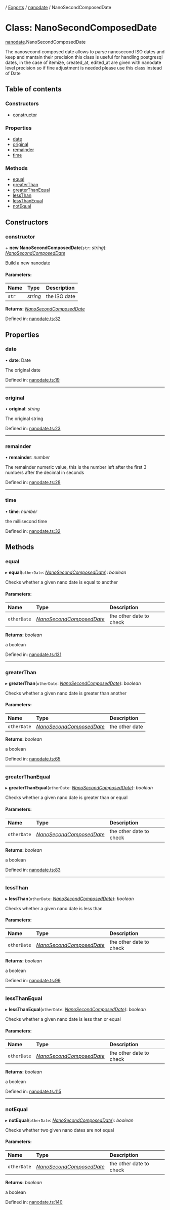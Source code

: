 [](../README.md) / [Exports](../modules.md) / [nanodate](../modules/nanodate.md) / NanoSecondComposedDate

# Class: NanoSecondComposedDate

[nanodate](../modules/nanodate.md).NanoSecondComposedDate

The nanosecond composed date allows to parse nanosecond ISO dates and keep and mantain their precision
this class is useful for handling postgresql dates, in the case of itemize, created_at, edited_at are given
with nanodate level precision so if fine adjustment is needed please use this class instead of Date

## Table of contents

### Constructors

- [constructor](nanodate.nanosecondcomposeddate.md#constructor)

### Properties

- [date](nanodate.nanosecondcomposeddate.md#date)
- [original](nanodate.nanosecondcomposeddate.md#original)
- [remainder](nanodate.nanosecondcomposeddate.md#remainder)
- [time](nanodate.nanosecondcomposeddate.md#time)

### Methods

- [equal](nanodate.nanosecondcomposeddate.md#equal)
- [greaterThan](nanodate.nanosecondcomposeddate.md#greaterthan)
- [greaterThanEqual](nanodate.nanosecondcomposeddate.md#greaterthanequal)
- [lessThan](nanodate.nanosecondcomposeddate.md#lessthan)
- [lessThanEqual](nanodate.nanosecondcomposeddate.md#lessthanequal)
- [notEqual](nanodate.nanosecondcomposeddate.md#notequal)

## Constructors

### constructor

\+ **new NanoSecondComposedDate**(`str`: *string*): [*NanoSecondComposedDate*](nanodate.nanosecondcomposeddate.md)

Build a new nanodate

#### Parameters:

Name | Type | Description |
:------ | :------ | :------ |
`str` | *string* | the ISO date    |

**Returns:** [*NanoSecondComposedDate*](nanodate.nanosecondcomposeddate.md)

Defined in: [nanodate.ts:32](https://github.com/onzag/itemize/blob/0569bdf2/nanodate.ts#L32)

## Properties

### date

• **date**: Date

The original date

Defined in: [nanodate.ts:19](https://github.com/onzag/itemize/blob/0569bdf2/nanodate.ts#L19)

___

### original

• **original**: *string*

The original string

Defined in: [nanodate.ts:23](https://github.com/onzag/itemize/blob/0569bdf2/nanodate.ts#L23)

___

### remainder

• **remainder**: *number*

The remainder numeric value, this is the number
left after the first 3 numbers after the decimal in seconds

Defined in: [nanodate.ts:28](https://github.com/onzag/itemize/blob/0569bdf2/nanodate.ts#L28)

___

### time

• **time**: *number*

the millisecond time

Defined in: [nanodate.ts:32](https://github.com/onzag/itemize/blob/0569bdf2/nanodate.ts#L32)

## Methods

### equal

▸ **equal**(`otherDate`: [*NanoSecondComposedDate*](nanodate.nanosecondcomposeddate.md)): *boolean*

Checks whether a given nano date is equal to another

#### Parameters:

Name | Type | Description |
:------ | :------ | :------ |
`otherDate` | [*NanoSecondComposedDate*](nanodate.nanosecondcomposeddate.md) | the other date to check   |

**Returns:** *boolean*

a boolean

Defined in: [nanodate.ts:131](https://github.com/onzag/itemize/blob/0569bdf2/nanodate.ts#L131)

___

### greaterThan

▸ **greaterThan**(`otherDate`: [*NanoSecondComposedDate*](nanodate.nanosecondcomposeddate.md)): *boolean*

Checks whether a given nano date is greater than another

#### Parameters:

Name | Type | Description |
:------ | :------ | :------ |
`otherDate` | [*NanoSecondComposedDate*](nanodate.nanosecondcomposeddate.md) | the other date   |

**Returns:** *boolean*

a boolean

Defined in: [nanodate.ts:65](https://github.com/onzag/itemize/blob/0569bdf2/nanodate.ts#L65)

___

### greaterThanEqual

▸ **greaterThanEqual**(`otherDate`: [*NanoSecondComposedDate*](nanodate.nanosecondcomposeddate.md)): *boolean*

Checks whether a given nano date is greater than or equal

#### Parameters:

Name | Type | Description |
:------ | :------ | :------ |
`otherDate` | [*NanoSecondComposedDate*](nanodate.nanosecondcomposeddate.md) | the other date to check   |

**Returns:** *boolean*

a boolean

Defined in: [nanodate.ts:83](https://github.com/onzag/itemize/blob/0569bdf2/nanodate.ts#L83)

___

### lessThan

▸ **lessThan**(`otherDate`: [*NanoSecondComposedDate*](nanodate.nanosecondcomposeddate.md)): *boolean*

Checks whether a given nano date is less than

#### Parameters:

Name | Type | Description |
:------ | :------ | :------ |
`otherDate` | [*NanoSecondComposedDate*](nanodate.nanosecondcomposeddate.md) | the other date to check   |

**Returns:** *boolean*

a boolean

Defined in: [nanodate.ts:99](https://github.com/onzag/itemize/blob/0569bdf2/nanodate.ts#L99)

___

### lessThanEqual

▸ **lessThanEqual**(`otherDate`: [*NanoSecondComposedDate*](nanodate.nanosecondcomposeddate.md)): *boolean*

Checks whether a given nano date is less than or equal

#### Parameters:

Name | Type | Description |
:------ | :------ | :------ |
`otherDate` | [*NanoSecondComposedDate*](nanodate.nanosecondcomposeddate.md) | the other date to check   |

**Returns:** *boolean*

a boolean

Defined in: [nanodate.ts:115](https://github.com/onzag/itemize/blob/0569bdf2/nanodate.ts#L115)

___

### notEqual

▸ **notEqual**(`otherDate`: [*NanoSecondComposedDate*](nanodate.nanosecondcomposeddate.md)): *boolean*

Checks whether two given nano dates are not equal

#### Parameters:

Name | Type | Description |
:------ | :------ | :------ |
`otherDate` | [*NanoSecondComposedDate*](nanodate.nanosecondcomposeddate.md) | the other date to check   |

**Returns:** *boolean*

a boolean

Defined in: [nanodate.ts:140](https://github.com/onzag/itemize/blob/0569bdf2/nanodate.ts#L140)
